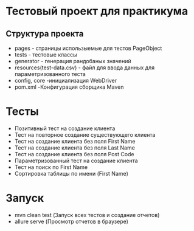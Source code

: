 # Тестовый проект для практикума
## Структура проекта

- pages - страницы использыемые для тестов PageObject
- tests - тестовые классы
- generator - генерация рандобаных значений
- resources(test-data.csv) - файл для ввода данных для параметризованного теста
- config, core -инициализация WebDriver
- pom.xml -Конфигурация сборщика Maven


# Тесты

- Позитивный тест на создание клиента
- Тест на повторное создание существующего клиента
- Тест на создание клиента без поля First Name
- Тест на создание клиента без поля Last Name
- Тест на создание клиента без поля Post Code
- Параметризованный тест на создание клиента
- Тест на поиск по First Name
- Сортировка таблицы по имени (First Name)

# Запуск
- mvn clean test (Запуск всех тестов и создание отчетов)
- allure serve (Просмотр отчетов в браузере)